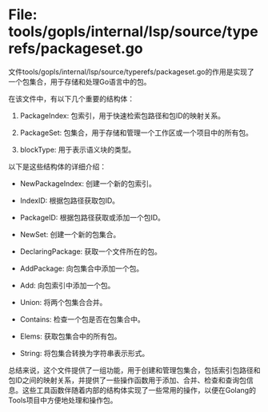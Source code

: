# File: tools/gopls/internal/lsp/source/typerefs/packageset.go

文件tools/gopls/internal/lsp/source/typerefs/packageset.go的作用是实现了一个包集合，用于存储和处理Go语言中的包。

在该文件中，有以下几个重要的结构体：

1. PackageIndex: 包索引，用于快速检索包路径和包ID的映射关系。

2. PackageSet: 包集合，用于存储和管理一个工作区或一个项目中的所有包。

3. blockType: 用于表示语义块的类型。

以下是这些结构体的详细介绍：

- NewPackageIndex: 创建一个新的包索引。

- IndexID: 根据包路径获取包ID。

- PackageID: 根据包路径获取或添加一个包ID。

- NewSet: 创建一个新的包集合。

- DeclaringPackage: 获取一个文件所在的包。

- AddPackage: 向包集合中添加一个包。

- Add: 向包索引中添加一个包。

- Union: 将两个包集合合并。

- Contains: 检查一个包是否在包集合中。

- Elems: 获取包集合中的所有包。

- String: 将包集合转换为字符串表示形式。

总结来说，这个文件提供了一组功能，用于创建和管理包集合，包括索引包路径和包ID之间的映射关系，并提供了一些操作函数用于添加、合并、检查和查询包信息。这些工具函数伴随着内部的结构体实现了一些常用的操作，以便在Golang的Tools项目中方便地处理和操作包。

